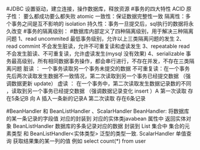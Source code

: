 #JDBC
    设置驱动，建立连接，操作数据库，释放资源
#事务的四大特性
    ACID  原子性： 要么都成功要么都失败
    atomic 一致性：保证数据完整性一致
    隔离性：多个事务之间是互不影响的
    isolation 持久性：事务一旦提交后，sql执行的数据将永久改变
#事务的隔离级别：
#数据库内部定义了四种隔离级别，用于解决三种隔离问题
1、read uncommited 最低事务级别，允许以上三类隔离问题的发生 
2、read commint 不会发生脏读，允许不可重复读和虚读发生
3、repeatable read 不会发生脏读、不可重复读，允许虚读发生(mysql 没有效果)
4、serializable 事务最高级别，所有相同数据事务操作，都会串行进行，不存在并发，不存在三类隔离问题 
    脏读 ： 一个事务读取另一个事务未提交的数据 
    不可重复读：在一个事务先后两次读取发生数据不一致情况，第二次读取到另一个事务已经提交数据 （强调数据更新 update）
    虚读 ： 在一个事务中，第二次读取发生数据记录数的不同 ，读取到另一个事务已经提交数据 （强调数据记录变化 insert ）A 第一次读取 存在5条记B 向 A 插入一条新的记录A 第二次读取 存在6条记录 
    
#BeanHandler 和 BeanListHandler 、ScalarHandler
     BeanHandler:  将数据库的某一条记录的字段值 对应的封装到 对应的实体类javabean 属性中   返回实体对象
     BeanListHandler  数据库的多条记录对应的数据  封装到 List 集合中  集合的元素类型 和 BeanListHandler<实体类型> 泛型的类型一致.
     ScalarHandler  单值查询  获取结果集的某一列的值   例如 select  count(*)  from user   